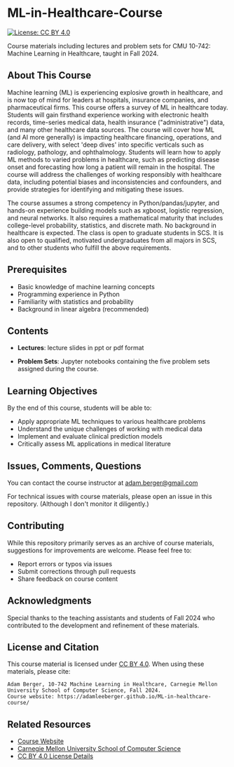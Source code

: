 # ML-in-Healthcare-Course

[![License: CC BY 4.0](https://img.shields.io/badge/License-CC%20BY%204.0-lightgrey.svg)](https://creativecommons.org/licenses/by/4.0/)

Course materials including lectures and problem sets for CMU 10-742: Machine Learning in Healthcare, taught in Fall 2024.

## About This Course

Machine learning (ML) is experiencing explosive growth in healthcare, and is now top of mind for leaders at hospitals, insurance companies, and pharmaceutical firms. This course offers a survey of ML in healthcare today. Students will gain firsthand experience working with electronic health records, time-series medical data, health insurance ("administrative") data, and many other healthcare data sources. The course will cover how ML (and AI more generally) is impacting healthcare financing, operations, and care delivery, with select 'deep dives' into specific verticals such as radiology, pathology, and ophthalmology. Students will learn how to apply ML methods to varied problems in healthcare, such as predicting disease onset and forecasting how long a patient will remain in the hospital. The course will address the challenges of working responsibly with healthcare data, including potential biases and inconsistencies and confounders, and provide strategies for identifying and mitigating these issues.

The course assumes a strong competency in Python/pandas/jupyter, and hands-on experience building models such as xgboost, logistic regression, and neural networks. It also requires a mathematical maturity that includes college-level probability, statistics, and discrete math. No background in healthcare is expected. The class is open to graduate students in SCS. It is also open to qualified, motivated undergraduates from all majors in SCS, and to other students who fulfill the above requirements.

## Prerequisites

- Basic knowledge of machine learning concepts
- Programming experience in Python
- Familiarity with statistics and probability
- Background in linear algebra (recommended)

## Contents

- **Lectures**: lecture slides in ppt or pdf format

- **Problem Sets**: Jupyter notebooks containing the five problem sets assigned during the course.

 
## Learning Objectives

By the end of this course, students will be able to:
- Apply appropriate ML techniques to various healthcare problems
- Understand the unique challenges of working with medical data
- Implement and evaluate clinical prediction models
- Critically assess ML applications in medical literature

## Issues, Comments, Questions

You can contact the course instructor at [adam.berger@gmail.com](mailto:adam.berger@gmail.com)

For technical issues with course materials, please open an issue in this repository. (Although I don't monitor it diligently.)

## Contributing

While this repository primarily serves as an archive of course materials, suggestions for improvements are welcome. Please feel free to:
- Report errors or typos via issues
- Submit corrections through pull requests
- Share feedback on course content

## Acknowledgments

Special thanks to the teaching assistants and students of Fall 2024 who contributed to the development and refinement of these materials.

## License and Citation

This course material is licensed under [CC BY 4.0](https://creativecommons.org/licenses/by/4.0/). When using these materials, please cite:

```
Adam Berger, 10-742 Machine Learning in Healthcare, Carnegie Mellon University School of Computer Science, Fall 2024.
Course website: https://adamleeberger.github.io/ML-in-healthcare-course/
```

## Related Resources

- [Course Website](https://adamleeberger.github.io/10742/)
- [Carnegie Mellon University School of Computer Science](https://wwww.cs.cmu.edu)
- [CC BY 4.0 License Details](https://creativecommons.org/licenses/by/4.0/)